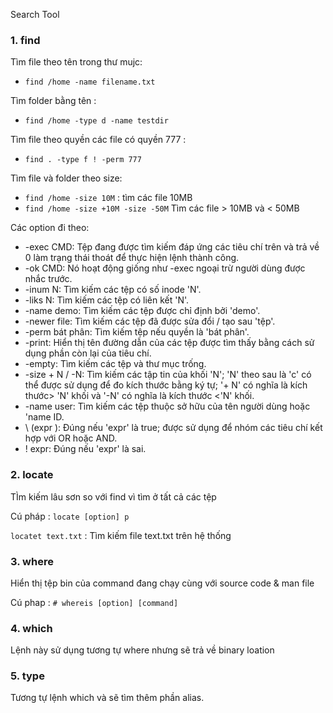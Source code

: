 Search Tool

### 1. find
Tìm file theo tên trong thư mujc:
- `find /home -name filename.txt`

Tìm folder bằng tên :
- `find /home -type d -name testdir`

Tìm file theo quyền các file có quyền 777 :
- `find . -type f ! -perm 777`

Tìm file và folder theo size:
- `find /home -size 10M`  : tìm các file 10MB
- `find /home -size +10M -size -50M` Tìm các file > 10MB và < 50MB

Các option đi theo: 

 - -exec CMD: Tệp đang được tìm kiếm đáp ứng các tiêu chí trên và trả về 0 làm trạng thái thoát để thực hiện lệnh thành công. 
 - -ok CMD: Nó hoạt động giống như -exec ngoại trừ người dùng được nhắc trước.
 - -inum N: Tìm kiếm các tệp có số inode 'N'.
 - -liks N: Tìm kiếm các tệp có liên kết 'N'.
 - -name demo: Tìm kiếm các tệp được chỉ định bởi 'demo'.
 - -newer file: Tìm kiếm các tệp đã được sửa đổi / tạo sau 'tệp'.
 - -perm bát phân: Tìm kiếm tệp nếu quyền là 'bát phân'.
 - -print: Hiển thị tên đường dẫn của các tệp được tìm thấy bằng cách sử dụng phần còn lại của tiêu chí.
 - -empty: Tìm kiếm các tệp và thư mục trống.
 - -size + N / -N: Tìm kiếm các tập tin của khối 'N'; 'N' theo sau là 'c' có thể được sử dụng để đo kích thước bằng ký tự; '+ N' có nghĩa là kích thước> 'N' khối và '-N' có nghĩa là kích thước <'N' khối.
 - -name user: Tìm kiếm các tệp thuộc sở hữu của tên người dùng hoặc 'name ID.
- \ (expr \): Đúng nếu 'expr' là true; được sử dụng để nhóm các tiêu chí kết hợp với OR hoặc AND.
- ! expr: Đúng nếu 'expr' là sai.

### 2. locate 
TÌm kiếm lâu sơn so với find vì tìm ở tất cả các tệp

Cú pháp : `locate [option] p`

`locatet text.txt` : Tìm kiếm file text.txt trên hệ thống
### 3. where
Hiển thị tệp bin của command đang chạy cùng với source code & man file

Cú phap : `# whereis [option] [command] `

### 4. which 
Lệnh này sử dụng tương tự where nhưng sẽ trả về binary loation 

### 5. type
Tương tự lệnh which và sẽ tìm thêm phần alias.